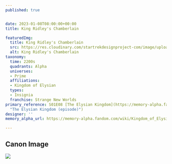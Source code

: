 ```yaml
---
published: true


date: 2023-01-08T08:00:00+00:00
title: King Ridley's Chamberlain

featuredImg:
  title: King Ridley's Chamberlain
  src: https://res.cloudinary.com/startrekdesignproject-com/image/upload/v1673461498/King_s-Chamberlain.png
  alt: King Ridley's Chamberlain
taxonomy:
  time: 2200s
  quadrants: Alpha
  universes:
  - Prime
  affiliations:
  - Kingdom of Elysian
  types:
  - Insignia
  franchise: Strange New Worlds
primary_reference: S01E08 [The Elysian Kingdom](https://memory-alpha.fandom.com/wiki/The_Elysian_Kingdom_(episode)
  "The Elysian Kingdom (episode)")
designer: ''
memory_alpha_url: https://memory-alpha.fandom.com/wiki/Kingdom_of_Elysian?so=search

---
```

## Canon Image

![](https://res.cloudinary.com/startrekdesignproject-com/image/upload/v1673461498/King_s-Chamberlain_SNW-1x8-1.jpg)